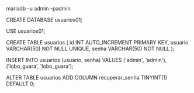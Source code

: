 mariadb -u admin -padmin

CREATE DATABASE usuarios01;


USE usuarios01;


CREATE TABLE usuarios (
    id INT AUTO_INCREMENT PRIMARY KEY,
    usuario VARCHAR(50) NOT NULL UNIQUE,
    senha VARCHAR(50) NOT NULL
);


INSERT INTO usuarios (usuario, senha) VALUES 
    ('admin', 'admin'),
    ('lobo_guara', 'lobo_guara');


ALTER TABLE usuarios ADD COLUMN recuperar_senha TINYINT(1) DEFAULT 0;

